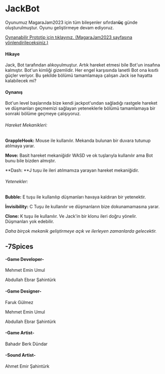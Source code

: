 # JackBot

Oyunumuz MagaraJam2023 için tüm bileşenler sıfırdan**üç** günde oluşturulmuştur.  Oyunu geliştirmeye devam ediyoruz.

[Oynanabilir Prototip için tıklayınız. (MagaraJam2023 sayfasına yönlendirileceksiniz.)](https://magarajam.com/game/JackBot "Oynanabilir Prototip için")

#### Hikaye
Jack, Bot tarafından alıkoyulmuştur. Artık hareket etmesi bile Bot'un insafına kalmıştır. Bot'un kimliği gizemlidir.
Her engel karşısında lanetli Bot ona kısıtlı güçler veriyor. Bu şekilde bölümü tamamlamaya çalışan Jack ise hayatta kalabilecek mi?
#### Oynanış
Bot'un level başlarında bize kendi jackpot'undan sağladığı rastgele hareket ve düşmanları geçmemizi sağlayan yeteneklerle bölümü tamamlamaya bir sonraki bölüme geçmeye çalışıyoruz.

###### Hareket Mekanikleri:
**GrappleHook:** Mouse ile kullanılır. Mekanda bulunan bir duvara tutunup atılmaya yarar.

**Move:** Basit hareket mekaniğidir WASD ve ok tuşlarıyla kullanılır ama Bot bunu bile bizden almıştır.

**Dash: **J tuşu ile ileri atılmamıza yarayan hareket mekaniğidir.

###### Yetenekler:
**Bubble:** E tuşu ile kullanılıp düşmanları havaya kaldıran bir yetenektir.

**İnvisibility:** C Tuşu ile kullanılır ve düşmanların bize dokunamamasına yarar.

**Clone:** K tuşu ile kullanılır. Ve Jack'in bir klonu ileri doğru yönelir. Düşmanları yok edebilir.

*Daha birçok mekanik geliştirmeye açık ve ilerleyen zamanlarda gelecektir.*



## -7Spices
#### -Game Developer-

Mehmet Emin Umul

Abdullah Ebrar Şahintürk

#### -Game Designer-

Faruk Gülmez

Mehmet Emin Umul

Abdullah Ebrar Şahintürk

#### -Game Artist-

Bahadır Berk Dündar

#### -Sound Artist-

Ahmet Emir Şahintürk
